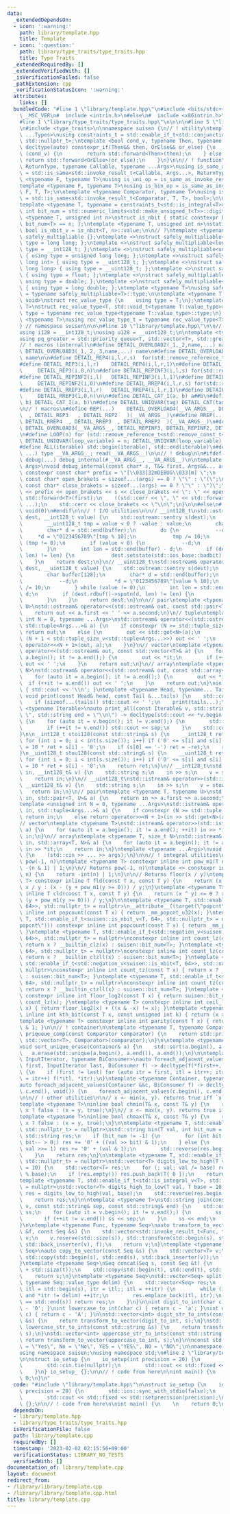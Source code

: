 ```yaml
---
data:
  _extendedDependsOn:
  - icon: ':warning:'
    path: library/template.hpp
    title: Template
  - icon: ':question:'
    path: library/type_traits/type_traits.hpp
    title: Type Traits
  _extendedRequiredBy: []
  _extendedVerifiedWith: []
  _isVerificationFailed: false
  _pathExtension: cpp
  _verificationStatusIcon: ':warning:'
  attributes:
    links: []
  bundledCode: "#line 1 \"library/template.hpp\"\n#include <bits/stdc++.h>\n\n#ifdef\
    \ _MSC_VER\n#  include <intrin.h>\n#else\n#  include <x86intrin.h>\n#endif\n\n\
    #line 1 \"library/type_traits/type_traits.hpp\"\n\n\n\n#line 5 \"library/type_traits/type_traits.hpp\"\
    \n#include <type_traits>\n\nnamespace suisen {\n// ! utility\ntemplate <typename\
    \ ...Types>\nusing constraints_t = std::enable_if_t<std::conjunction_v<Types...>,\
    \ std::nullptr_t>;\ntemplate <bool cond_v, typename Then, typename OrElse>\nconstexpr\
    \ decltype(auto) constexpr_if(Then&& then, OrElse&& or_else) {\n    if constexpr\
    \ (cond_v) {\n        return std::forward<Then>(then);\n    } else {\n       \
    \ return std::forward<OrElse>(or_else);\n    }\n}\n\n// ! function\ntemplate <typename\
    \ ReturnType, typename Callable, typename ...Args>\nusing is_same_as_invoke_result\
    \ = std::is_same<std::invoke_result_t<Callable, Args...>, ReturnType>;\ntemplate\
    \ <typename F, typename T>\nusing is_uni_op = is_same_as_invoke_result<T, F, T>;\n\
    template <typename F, typename T>\nusing is_bin_op = is_same_as_invoke_result<T,\
    \ F, T, T>;\n\ntemplate <typename Comparator, typename T>\nusing is_comparator\
    \ = std::is_same<std::invoke_result_t<Comparator, T, T>, bool>;\n\n// ! integral\n\
    template <typename T, typename = constraints_t<std::is_integral<T>>>\nconstexpr\
    \ int bit_num = std::numeric_limits<std::make_unsigned_t<T>>::digits;\ntemplate\
    \ <typename T, unsigned int n>\nstruct is_nbit { static constexpr bool value =\
    \ bit_num<T> == n; };\ntemplate <typename T, unsigned int n>\nstatic constexpr\
    \ bool is_nbit_v = is_nbit<T, n>::value;\n\n// ?\ntemplate <typename T>\nstruct\
    \ safely_multipliable {};\ntemplate <>\nstruct safely_multipliable<int> { using\
    \ type = long long; };\ntemplate <>\nstruct safely_multipliable<long long> { using\
    \ type = __int128_t; };\ntemplate <>\nstruct safely_multipliable<unsigned int>\
    \ { using type = unsigned long long; };\ntemplate <>\nstruct safely_multipliable<unsigned\
    \ long int> { using type = __uint128_t; };\ntemplate <>\nstruct safely_multipliable<unsigned\
    \ long long> { using type = __uint128_t; };\ntemplate <>\nstruct safely_multipliable<float>\
    \ { using type = float; };\ntemplate <>\nstruct safely_multipliable<double> {\
    \ using type = double; };\ntemplate <>\nstruct safely_multipliable<long double>\
    \ { using type = long double; };\ntemplate <typename T>\nusing safely_multipliable_t\
    \ = typename safely_multipliable<T>::type;\n\ntemplate <typename T, typename =\
    \ void>\nstruct rec_value_type {\n    using type = T;\n};\ntemplate <typename\
    \ T>\nstruct rec_value_type<T, std::void_t<typename T::value_type>> {\n    using\
    \ type = typename rec_value_type<typename T::value_type>::type;\n};\ntemplate\
    \ <typename T>\nusing rec_value_type_t = typename rec_value_type<T>::type;\n\n\
    } // namespace suisen\n\n\n#line 10 \"library/template.hpp\"\n\n// ! type aliases\n\
    using i128 = __int128_t;\nusing u128 = __uint128_t;\n\ntemplate <typename T>\n\
    using pq_greater = std::priority_queue<T, std::vector<T>, std::greater<T>>;\n\n\
    // ! macros (internal)\n#define DETAIL_OVERLOAD2(_1,_2,name,...) name\n#define\
    \ DETAIL_OVERLOAD3(_1,_2,_3,name,...) name\n#define DETAIL_OVERLOAD4(_1,_2,_3,_4,name,...)\
    \ name\n\n#define DETAIL_REP4(i,l,r,s)  for(std::remove_reference_t<std::remove_const_t<decltype(r)>>i=(l);i<(r);i+=(s))\n\
    #define DETAIL_REP3(i,l,r)    DETAIL_REP4(i,l,r,1)\n#define DETAIL_REP2(i,n) \
    \     DETAIL_REP3(i,0,n)\n#define DETAIL_REPINF3(i,l,s) for(std::remove_reference_t<std::remove_const_t<decltype(l)>>i=(l);;i+=(s))\n\
    #define DETAIL_REPINF2(i,l)   DETAIL_REPINF3(i,l,1)\n#define DETAIL_REPINF1(i)\
    \     DETAIL_REPINF2(i,0)\n#define DETAIL_RREP4(i,l,r,s) for(std::remove_reference_t<std::remove_const_t<decltype(r)>>i=(l)+fld((r)-(l)-1,s)*(s);i>=(l);i-=(s))\n\
    #define DETAIL_RREP3(i,l,r)   DETAIL_RREP4(i,l,r,1)\n#define DETAIL_RREP2(i,n)\
    \     DETAIL_RREP3(i,0,n)\n\n#define DETAIL_CAT_I(a, b) a##b\n#define DETAIL_CAT(a,\
    \ b) DETAIL_CAT_I(a, b)\n#define DETAIL_UNIQVAR(tag) DETAIL_CAT(tag, __LINE__)\n\
    \n// ! macros\n#define REP(...)    DETAIL_OVERLOAD4(__VA_ARGS__, DETAIL_REP4 \
    \  , DETAIL_REP3   , DETAIL_REP2   )(__VA_ARGS__)\n#define RREP(...)   DETAIL_OVERLOAD4(__VA_ARGS__,\
    \ DETAIL_RREP4  , DETAIL_RREP3  , DETAIL_RREP2  )(__VA_ARGS__)\n#define REPINF(...)\
    \ DETAIL_OVERLOAD3(__VA_ARGS__, DETAIL_REPINF3, DETAIL_REPINF2, DETAIL_REPINF1)(__VA_ARGS__)\n\
    \n#define LOOP(n) for (std::remove_reference_t<std::remove_const_t<decltype(n)>>\
    \ DETAIL_UNIQVAR(loop_variable) = n; DETAIL_UNIQVAR(loop_variable) --> 0;)\n\n\
    #define ALL(iterable) std::begin(iterable), std::end(iterable)\n#define INPUT(type,\
    \ ...) type __VA_ARGS__; read(__VA_ARGS__)\n\n// ! debug\n\n#ifdef LOCAL\n#  define\
    \ debug(...) debug_internal(#__VA_ARGS__, __VA_ARGS__)\n\ntemplate <class T, class...\
    \ Args>\nvoid debug_internal(const char* s, T&& first, Args&&... args) {\n   \
    \ constexpr const char* prefix = \"[\\033[32mDEBUG\\033[m] \";\n    constexpr\
    \ const char* open_brakets = sizeof...(args) == 0 ? \"\" : \"(\";\n    constexpr\
    \ const char* close_brakets = sizeof...(args) == 0 ? \"\" : \")\";\n    std::cerr\
    \ << prefix << open_brakets << s << close_brakets << \": \" << open_brakets <<\
    \ std::forward<T>(first);\n    ((std::cerr << \", \" << std::forward<Args>(args)),\
    \ ...);\n    std::cerr << close_brakets << \"\\n\";\n}\n\n#else\n#  define debug(...)\
    \ void(0)\n#endif\n\n// ! I/O utilities\n\n// __int128_t\nstd::ostream& operator<<(std::ostream&\
    \ dest, __int128_t value) {\n    std::ostream::sentry s(dest);\n    if (s) {\n\
    \        __uint128_t tmp = value < 0 ? -value : value;\n        char buffer[128];\n\
    \        char* d = std::end(buffer);\n        do {\n            --d;\n       \
    \     *d = \"0123456789\"[tmp % 10];\n            tmp /= 10;\n        } while\
    \ (tmp != 0);\n        if (value < 0) {\n            --d;\n            *d = '-';\n\
    \        }\n        int len = std::end(buffer) - d;\n        if (dest.rdbuf()->sputn(d,\
    \ len) != len) {\n            dest.setstate(std::ios_base::badbit);\n        }\n\
    \    }\n    return dest;\n}\n// __uint128_t\nstd::ostream& operator<<(std::ostream&\
    \ dest, __uint128_t value) {\n    std::ostream::sentry s(dest);\n    if (s) {\n\
    \        char buffer[128];\n        char* d = std::end(buffer);\n        do {\n\
    \            --d;\n            *d = \"0123456789\"[value % 10];\n            value\
    \ /= 10;\n        } while (value != 0);\n        int len = std::end(buffer) -\
    \ d;\n        if (dest.rdbuf()->sputn(d, len) != len) {\n            dest.setstate(std::ios_base::badbit);\n\
    \        }\n    }\n    return dest;\n}\n\n// pair\ntemplate <typename T, typename\
    \ U>\nstd::ostream& operator<<(std::ostream& out, const std::pair<T, U>& a) {\n\
    \    return out << a.first << ' ' << a.second;\n}\n// tuple\ntemplate <unsigned\
    \ int N = 0, typename ...Args>\nstd::ostream& operator<<(std::ostream& out, const\
    \ std::tuple<Args...>& a) {\n    if constexpr (N >= std::tuple_size_v<std::tuple<Args...>>)\
    \ return out;\n    else {\n        out << std::get<N>(a);\n        if constexpr\
    \ (N + 1 < std::tuple_size_v<std::tuple<Args...>>) out << ' ';\n        return\
    \ operator<<<N + 1>(out, a);\n    }\n}\n// vector\ntemplate <typename T>\nstd::ostream&\
    \ operator<<(std::ostream& out, const std::vector<T>& a) {\n    for (auto it =\
    \ a.begin(); it != a.end();) {\n        out << *it;\n        if (++it != a.end())\
    \ out << ' ';\n    }\n    return out;\n}\n// array\ntemplate <typename T, size_t\
    \ N>\nstd::ostream& operator<<(std::ostream& out, const std::array<T, N>& a) {\n\
    \    for (auto it = a.begin(); it != a.end();) {\n        out << *it;\n      \
    \  if (++it != a.end()) out << ' ';\n    }\n    return out;\n}\ninline void print()\
    \ { std::cout << '\\n'; }\ntemplate <typename Head, typename... Tail>\ninline\
    \ void print(const Head& head, const Tail &...tails) {\n    std::cout << head;\n\
    \    if (sizeof...(tails)) std::cout << ' ';\n    print(tails...);\n}\ntemplate\
    \ <typename Iterable>\nauto print_all(const Iterable& v, std::string sep = \"\
    \ \", std::string end = \"\\n\") -> decltype(std::cout << *v.begin(), void())\
    \ {\n    for (auto it = v.begin(); it != v.end();) {\n        std::cout << *it;\n\
    \        if (++it != v.end()) std::cout << sep;\n    }\n    std::cout << end;\n\
    }\n\n__int128_t stoi128(const std::string& s) {\n    __int128_t ret = 0;\n   \
    \ for (int i = 0; i < int(s.size()); i++) if ('0' <= s[i] and s[i] <= '9') ret\
    \ = 10 * ret + s[i] - '0';\n    if (s[0] == '-') ret = -ret;\n    return ret;\n\
    }\n__uint128_t stou128(const std::string& s) {\n    __uint128_t ret = 0;\n   \
    \ for (int i = 0; i < int(s.size()); i++) if ('0' <= s[i] and s[i] <= '9') ret\
    \ = 10 * ret + s[i] - '0';\n    return ret;\n}\n// __int128_t\nstd::istream& operator>>(std::istream&\
    \ in, __int128_t& v) {\n    std::string s;\n    in >> s;\n    v = stoi128(s);\n\
    \    return in;\n}\n// __uint128_t\nstd::istream& operator>>(std::istream& in,\
    \ __uint128_t& v) {\n    std::string s;\n    in >> s;\n    v = stou128(s);\n \
    \   return in;\n}\n// pair\ntemplate <typename T, typename U>\nstd::istream& operator>>(std::istream&\
    \ in, std::pair<T, U>& a) {\n    return in >> a.first >> a.second;\n}\n// tuple\n\
    template <unsigned int N = 0, typename ...Args>\nstd::istream& operator>>(std::istream&\
    \ in, std::tuple<Args...>& a) {\n    if constexpr (N >= std::tuple_size_v<std::tuple<Args...>>)\
    \ return in;\n    else return operator>><N + 1>(in >> std::get<N>(a), a);\n}\n\
    // vector\ntemplate <typename T>\nstd::istream& operator>>(std::istream& in, std::vector<T>&\
    \ a) {\n    for (auto it = a.begin(); it != a.end(); ++it) in >> *it;\n    return\
    \ in;\n}\n// array\ntemplate <typename T, size_t N>\nstd::istream& operator>>(std::istream&\
    \ in, std::array<T, N>& a) {\n    for (auto it = a.begin(); it != a.end(); ++it)\
    \ in >> *it;\n    return in;\n}\ntemplate <typename ...Args>\nvoid read(Args &...args)\
    \ {\n    (std::cin >> ... >> args);\n}\n\n// ! integral utilities\n\n// Returns\
    \ pow(-1, n)\ntemplate <typename T> constexpr inline int pow_m1(T n) {\n    return\
    \ -(n & 1) | 1;\n}\n// Returns pow(-1, n)\ntemplate <> constexpr inline int pow_m1<bool>(bool\
    \ n) {\n    return -int(n) | 1;\n}\n\n// Returns floor(x / y)\ntemplate <typename\
    \ T> constexpr inline T fld(const T x, const T y) {\n    return (x ^ y) >= 0 ?\
    \ x / y : (x - (y + pow_m1(y >= 0))) / y;\n}\ntemplate <typename T> constexpr\
    \ inline T cld(const T x, const T y) {\n    return (x ^ y) <= 0 ? x / y : (x +\
    \ (y + pow_m1(y >= 0))) / y;\n}\n\ntemplate <typename T, std::enable_if_t<std::negation_v<suisen::is_nbit<T,\
    \ 64>>, std::nullptr_t> = nullptr>\n__attribute__((target(\"popcnt\"))) constexpr\
    \ inline int popcount(const T x) { return _mm_popcnt_u32(x); }\ntemplate <typename\
    \ T, std::enable_if_t<suisen::is_nbit_v<T, 64>, std::nullptr_t> = nullptr>\n__attribute__((target(\"\
    popcnt\"))) constexpr inline int popcount(const T x) { return _mm_popcnt_u64(x);\
    \ }\ntemplate <typename T, std::enable_if_t<std::negation_v<suisen::is_nbit<T,\
    \ 64>>, std::nullptr_t> = nullptr>\nconstexpr inline int count_lz(const T x) {\
    \ return x ? __builtin_clz(x) : suisen::bit_num<T>; }\ntemplate <typename T, std::enable_if_t<suisen::is_nbit_v<T,\
    \ 64>, std::nullptr_t> = nullptr>\nconstexpr inline int count_lz(const T x) {\
    \ return x ? __builtin_clzll(x) : suisen::bit_num<T>; }\ntemplate <typename T,\
    \ std::enable_if_t<std::negation_v<suisen::is_nbit<T, 64>>, std::nullptr_t> =\
    \ nullptr>\nconstexpr inline int count_tz(const T x) { return x ? __builtin_ctz(x)\
    \ : suisen::bit_num<T>; }\ntemplate <typename T, std::enable_if_t<suisen::is_nbit_v<T,\
    \ 64>, std::nullptr_t> = nullptr>\nconstexpr inline int count_tz(const T x) {\
    \ return x ? __builtin_ctzll(x) : suisen::bit_num<T>; }\ntemplate <typename T>\
    \ constexpr inline int floor_log2(const T x) { return suisen::bit_num<T> - 1 -\
    \ count_lz(x); }\ntemplate <typename T> constexpr inline int ceil_log2(const T\
    \ x) { return floor_log2(x) + ((x & -x) != x); }\ntemplate <typename T> constexpr\
    \ inline int kth_bit(const T x, const unsigned int k) { return (x >> k) & 1; }\n\
    template <typename T> constexpr inline int parity(const T x) { return popcount(x)\
    \ & 1; }\n\n// ! container\n\ntemplate <typename T, typename Comparator>\nauto\
    \ priqueue_comp(const Comparator comparator) {\n    return std::priority_queue<T,\
    \ std::vector<T>, Comparator>(comparator);\n}\n\ntemplate <typename Container>\n\
    void sort_unique_erase(Container& a) {\n    std::sort(a.begin(), a.end());\n \
    \   a.erase(std::unique(a.begin(), a.end()), a.end());\n}\n\ntemplate <typename\
    \ InputIterator, typename BiConsumer>\nauto foreach_adjacent_values(InputIterator\
    \ first, InputIterator last, BiConsumer f) -> decltype(f(*first++, *last), void())\
    \ {\n    if (first != last) for (auto itr = first, itl = itr++; itr != last; itl\
    \ = itr++) f(*itl, *itr);\n}\ntemplate <typename Container, typename BiConsumer>\n\
    auto foreach_adjacent_values(Container &&c, BiConsumer f) -> decltype(c.begin(),\
    \ c.end(), void()) {\n    foreach_adjacent_values(c.begin(), c.end(), f);\n}\n\
    \n\n// ! other utilities\n\n// x <- min(x, y). returns true iff `x` has chenged.\n\
    template <typename T>\ninline bool chmin(T& x, const T& y) {\n    return y >=\
    \ x ? false : (x = y, true);\n}\n// x <- max(x, y). returns true iff `x` has chenged.\n\
    template <typename T>\ninline bool chmax(T& x, const T& y) {\n    return y <=\
    \ x ? false : (x = y, true);\n}\n\ntemplate <typename T, std::enable_if_t<std::is_integral_v<T>,\
    \ std::nullptr_t> = nullptr>\nstd::string bin(T val, int bit_num = -1) {\n   \
    \ std::string res;\n    if (bit_num != -1) {\n        for (int bit = bit_num;\
    \ bit-- > 0;) res += '0' + ((val >> bit) & 1);\n    } else {\n        for (; val;\
    \ val >>= 1) res += '0' + (val & 1);\n        std::reverse(res.begin(), res.end());\n\
    \    }\n    return res;\n}\n\ntemplate <typename T, std::enable_if_t<std::is_integral_v<T>,\
    \ std::nullptr_t> = nullptr>\nstd::vector<T> digits_low_to_high(T val, T base\
    \ = 10) {\n    std::vector<T> res;\n    for (; val; val /= base) res.push_back(val\
    \ % base);\n    if (res.empty()) res.push_back(T{ 0 });\n    return res;\n}\n\
    template <typename T, std::enable_if_t<std::is_integral_v<T>, std::nullptr_t>\
    \ = nullptr>\nstd::vector<T> digits_high_to_low(T val, T base = 10) {\n    auto\
    \ res = digits_low_to_high(val, base);\n    std::reverse(res.begin(), res.end());\n\
    \    return res;\n}\n\ntemplate <typename T>\nstd::string join(const std::vector<T>&\
    \ v, const std::string& sep, const std::string& end) {\n    std::ostringstream\
    \ ss;\n    for (auto it = v.begin(); it != v.end();) {\n        ss << *it;\n \
    \       if (++it != v.end()) ss << sep;\n    }\n    ss << end;\n    return ss.str();\n\
    }\n\ntemplate <typename Func, typename Seq>\nauto transform_to_vector(const Func\
    \ &f, const Seq &s) {\n    std::vector<std::invoke_result_t<Func, typename Seq::value_type>>\
    \ v;\n    v.reserve(std::size(s)), std::transform(std::begin(s), std::end(s),\
    \ std::back_inserter(v), f);\n    return v;\n}\ntemplate <typename T, typename\
    \ Seq>\nauto copy_to_vector(const Seq &s) {\n    std::vector<T> v;\n    v.reserve(std::size(s)),\
    \ std::copy(std::begin(s), std::end(s), std::back_inserter(v));\n    return v;\n\
    }\ntemplate <typename Seq>\nSeq concat(Seq s, const Seq &t) {\n    s.reserve(std::size(s)\
    \ + std::size(t));\n    std::copy(std::begin(t), std::end(t), std::back_inserter(s));\n\
    \    return s;\n}\ntemplate <typename Seq>\nstd::vector<Seq> split(const Seq s,\
    \ typename Seq::value_type delim) {\n    std::vector<Seq> res;\n    for (auto\
    \ itl = std::begin(s), itr = itl;; itl = ++itr) {\n        while (itr != std::end(s)\
    \ and *itr != delim) ++itr;\n        res.emplace_back(itl, itr);\n        if (itr\
    \ == std::end(s)) return res;\n    }\n}\n\nint digit_to_int(char c) { return c\
    \ - '0'; }\nint lowercase_to_int(char c) { return c - 'a'; }\nint uppercase_to_int(char\
    \ c) { return c - 'A'; }\n\nstd::vector<int> digit_str_to_ints(const std::string\
    \ &s) {\n    return transform_to_vector(digit_to_int, s);\n}\nstd::vector<int>\
    \ lowercase_str_to_ints(const std::string &s) {\n    return transform_to_vector(lowercase_to_int,\
    \ s);\n}\nstd::vector<int> uppercase_str_to_ints(const std::string &s) {\n   \
    \ return transform_to_vector(uppercase_to_int, s);\n}\n\nconst std::string Yes\
    \ = \"Yes\", No = \"No\", YES = \"YES\", NO = \"NO\";\n\nnamespace suisen {}\n\
    using namespace suisen;\nusing namespace std;\n#line 2 \"library/template.cpp\"\
    \n\nstruct io_setup {\n    io_setup(int precision = 20) {\n        std::ios::sync_with_stdio(false);\n\
    \        std::cin.tie(nullptr);\n        std::cout << std::fixed << std::setprecision(precision);\n\
    \    }\n} io_setup_ {};\n\n// ! code from here\n\nint main() {\n    \n    return\
    \ 0;\n}\n"
  code: "#include \"library/template.hpp\"\n\nstruct io_setup {\n    io_setup(int\
    \ precision = 20) {\n        std::ios::sync_with_stdio(false);\n        std::cin.tie(nullptr);\n\
    \        std::cout << std::fixed << std::setprecision(precision);\n    }\n} io_setup_\
    \ {};\n\n// ! code from here\n\nint main() {\n    \n    return 0;\n}"
  dependsOn:
  - library/template.hpp
  - library/type_traits/type_traits.hpp
  isVerificationFile: false
  path: library/template.cpp
  requiredBy: []
  timestamp: '2023-02-02 02:15:56+09:00'
  verificationStatus: LIBRARY_NO_TESTS
  verifiedWith: []
documentation_of: library/template.cpp
layout: document
redirect_from:
- /library/library/template.cpp
- /library/library/template.cpp.html
title: library/template.cpp
---
```


